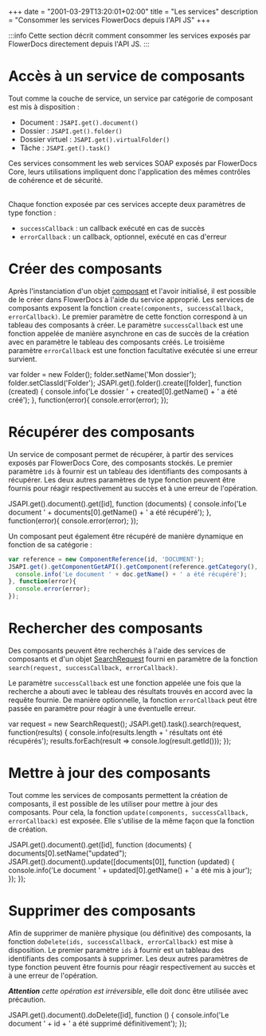 +++
date = "2001-03-29T13:20:01+02:00"
title = "Les services"
description = "Consommer les services FlowerDocs depuis l'API JS"
+++

:::info
Cette section décrit comment consommer les services exposés par FlowerDocs directement depuis l'API JS.
:::

# Accès à un service de composants 

Tout comme la couche de service, un service par catégorie de composant est mis à disposition : 

* Document : ``JSAPI.get().document()``
* Dossier : ``JSAPI.get().folder()``
* Dossier virtuel : ``JSAPI.get().virtualFolder()``
* Tâche : ``JSAPI.get().task()``

Ces services consomment les web services SOAP exposés par FlowerDocs Core, leurs utilisations impliquent donc l'application des mêmes contrôles de cohérence et de sécurité.

<br/>
Chaque fonction exposée par ces services accepte deux paramètres de type fonction : 
   
* `successCallback` : un callback exécuté en cas de succès
* `errorCallback` : un callback, optionnel, exécuté en cas d'erreur
   

 
# Créer des composants

Après l'instanciation d'un objet [composant](broken-link.md) et l'avoir initialisé, il est possible de le créer dans FlowerDocs à l'aide du service approprié.
Les services de composants exposent la fonction `create(components, successCallback, errorCallback)`.
Le premier paramètre de cette fonction correspond à un tableau des composants à créer. 
Le paramètre `successCallback` est une fonction appelée de manière asynchrone en cas de succès de la création avec en paramètre le tableau des composants créés.
Le troisième paramètre `errorCallback` est une fonction facultative exécutée si une erreur survient.

var folder = new Folder();
folder.setName('Mon dossier');
folder.setClassId('Folder');
JSAPI.get().folder().create([folder], function (created) {
  console.info('Le dossier ' + created[0].getName() + ' a été créé');
}, function(error){
  console.error(error);
});

# Récupérer des composants

Un service de composant permet de récupérer, à partir des services exposés par FlowerDocs Core, des composants stockés.
Le premier paramètre `ids` à fournir est un tableau des identifiants des composants à récupérer. 
Les deux autres paramètres de type fonction peuvent être fournis pour réagir respectivement au succès et à une erreur de l'opération.

JSAPI.get().document().get([id], function (documents) {
  console.info('Le document ' + documents[0].getName() + ' a été récupéré');
}, function(error){
  console.error(error);
});

Un composant peut également être récupéré de manière dynamique en fonction de sa catégorie : 

```javascript
var reference = new ComponentReference(id, 'DOCUMENT');
JSAPI.get().getComponentGetAPI().getComponent(reference.getCategory(), reference.getId(), function (doc) {
  console.info('Le document ' + doc.getName() + ' a été récupéré');
}, function(error){
  console.error(error);
});
```

# Rechercher des composants

Des composants peuvent être recherchés à l'aide des services de composants et d'un objet [SearchRequest](broken-link.md) fourni en paramètre de la fonction `search(request, successCallback, errorCallback)`.

Le paramètre `successCallback` est une fonction appelée une fois que la recherche a abouti avec le tableau des résultats trouvés en accord avec la requête fournie.
De manière optionnelle, la fonction `errorCallback` peut être passée en paramètre pour réagir à une éventuelle erreur.

var request = new SearchRequest();
JSAPI.get().task().search(request, function(results) {
    console.info(results.length + ' résultats ont été récupérés');
    results.forEach(result => console.log(result.getId()));
});

# Mettre à jour des composants

Tout comme les services de composants permettent la création de composants, il est possible de les utiliser pour mettre à jour des composants.
Pour cela, la fonction `update(components, successCallback, errorCallback)` est exposée. Elle s'utilise de la même façon que la fonction de création. 

JSAPI.get().document().get([id], function (documents) {
    documents[0].setName("updated");
    JSAPI.get().document().update([documents[0]], function (updated) {
        console.info('Le document ' + updated[0].getName() + ' a été mis à jour');
    });
});


# Supprimer des composants

Afin de supprimer de manière physique (ou définitive) des composants, la fonction `doDelete(ids, successCallback, errorCallback)` est mise à disposition. 
Le premier paramètre `ids` à fournir est un tableau des identifiants des composants à supprimer. 
Les deux autres paramètres de type fonction peuvent être fournis pour réagir respectivement au succès et à une erreur de l'opération.

_**Attention** cette opération est irréversible_, elle doit donc être utilisée avec précaution.

JSAPI.get().document().doDelete([id], function () {
    console.info('Le document ' + id + ' a été supprimé définitivement');
});
